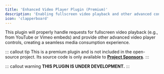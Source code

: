 ```yaml
---
title: 'Enhanced Video Player Plugin (Premium)'
description: 'Enabling fullscreen video playback and other advanced controls.'
icon: 'clapperboard'
---
```


This plugin will properly handle requests for fullscreen video playback (e.g., from YouTube or Vimeo embeds) and provide other advanced video player controls, creating a seamless media consumption experience.

::: callout tip
This is a premium plugin and is not included in the open-source project. Its source code is only available to **[Project Sponsors](https://github.com/sponsors/mgks/sponsorships?sponsor=mgks&tier_id=468838)**.
:::

::: callout warning
**THIS PLUGIN IS UNDER DEVELOPMENT.**
:::
